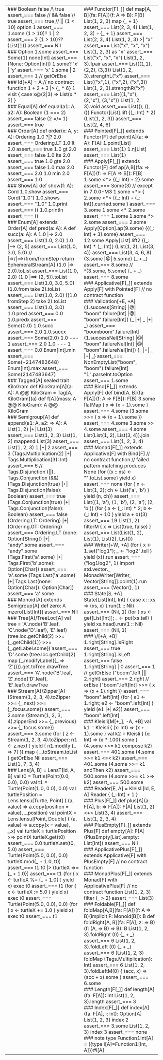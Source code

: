 <table width="100%" class="cheatsheet">
<tr>
<td width="50%" valign="top">
<div markdown="1" class="cheatsheet">
### Boolean
<scala>
false /\ true assert_=== false // &&
false \/ true assert_=== true // ||
(1 < 10) option 1 assert_=== 1.some
(1 > 10)? 1 | 2 assert_=== 2
(1 > 10)?? {List(1)} assert_=== Nil
</scala>
</div>

<div markdown="1" class="cheatsheet">
### Option
<scala>
1.some assert_=== Some(1)
none[Int] assert_=== (None: Option[Int])
1.some? 'x' | 'y' assert_=== 'x'
1.some | 2 assert_=== 1 // getOrElse
</scala>
</div>

<div markdown="1" class="cheatsheet">
### Id[+A] = A
<scala>
// no contract function
1 + 2 + 3 |> {_ * 6}
1 visit { case x@(2|3) => List(x * 2) }
</scala>
</div>

<div markdown="1" class="cheatsheet">
### Equal[A]
<scala>
def equal(a1: A, a2: A): Boolean
(1 === 2) assert_=== false
(2 =/= 1) assert_=== true
</scala>
</div>

<div markdown="1" class="cheatsheet">
### Order[A]
<scala>
def order(x: A, y: A): Ordering
1.0 ?|? 2.0 assert_=== Ordering.LT
1.0 lt 2.0 assert_=== true
1.0 gt 2.0 assert_=== false
1.0 lte 2.0 assert_=== true
1.0 gte 2.0 assert_=== false
1.0 max 2.0 assert_=== 2.0
1.0 min 2.0 assert_=== 1.0
</scala>
</div>

<div markdown="1" class="cheatsheet">
### Show[A]
<scala>
def show(f: A): Cord
1.0.show assert_=== Cord("1.0")
1.0.shows assert_=== "1.0"
1.0.print assert_=== ()
1.0.println assert_=== ()
</scala>
</div>

<div markdown="1" class="cheatsheet">
### Enum[A] extends Order[A]
<scala>
def pred(a: A): A
def succ(a: A): A
1.0 |-> 2.0 assert_=== List(1.0, 2.0)
1.0 |--> (2, 5) assert_=== List(1.0, 3.0, 5.0)
// |=>/|==>/from/fromStep return EphemeralStream[A]
(1.0 |=> 2.0).toList assert_=== List(1.0, 2.0)
(1.0 |==> (2, 5)).toList assert_=== List(1.0, 3.0, 5.0)
(1.0.from take 2).toList assert_=== List(1.0, 2.0)
((1.0 fromStep 2) take 2).toList assert_=== List(1.0, 3.0)
1.0.pred assert_=== 0.0
1.0.predx assert_=== Some(0.0)
1.0.succ assert_=== 2.0
1.0.succx assert_=== Some(2.0)
1.0 -+- 1 assert_=== 2.0
1.0 --- 1 assert_=== 0.0
Enum[Int].min assert_=== Some(-2147483648)
Enum[Int].max assert_=== Some(2147483647)
</scala>
</div>

<div markdown="1" class="cheatsheet">
### Tagged[A]
<scala>
sealed trait KiloGram
def KiloGram[A](a: A): A @@ KiloGram = Tag[A, KiloGram](a)
def f[A](mass: A @@ KiloGram): A @@ KiloGram
</scala>
</div>

<div markdown="1" class="cheatsheet">
### Semigroup[A]
<scala>
def append(a1: A, a2: => A): A
List(1, 2) |+| List(3) assert_=== List(1, 2, 3)
List(1, 2) mappend List(3) assert_=== List(1, 2, 3)
1 |+| 2 assert_=== 3
(Tags.Multiplication(2) |+| Tags.Multiplication(3): Int) assert_=== 6
// Tags.Disjunction (||), Tags.Conjunction (&&)
(Tags.Disjunction(true) |+| Tags.Disjunction(false): Boolean) assert_=== true
(Tags.Conjunction(true) |+| Tags.Conjunction(false): Boolean) assert_=== false
(Ordering.LT: Ordering) |+| (Ordering.GT: Ordering) assert_=== Ordering.LT
(none: Option[String]) |+| "andy".some assert_=== "andy".some
(Tags.First('a'.some) |+| Tags.First('b'.some): Option[Char]) assert_=== 'a'.some
(Tags.Last('a'.some) |+| Tags.Last(none: Option[Char]): Option[Char]) assert_=== 'a'.some
</scala>
</div>

<div markdown="1" class="cheatsheet">
### Monoid[A] extends Semigroup[A]
<scala>
def zero: A
mzero[List[Int]] assert_=== Nil
</scala>
</div>

<div markdown="1" class="cheatsheet">
### Tree[A]/TreeLoc[A]
<scala>
val tree = 'A'.node('B'.leaf, 'C'.node('D'.leaf), 'E'.leaf)
(tree.loc.getChild(2) >>= {_.getChild(1)} >>= {_.getLabel.some}) assert_=== 'D'.some
(tree.loc.getChild(2) map {_.modifyLabel({_ => 'Z'})}).get.toTree.drawTree assert_=== 'A'.node('B'.leaf, 'Z'.node('D'.leaf), 'E'.leaf).drawTree
</scala>
</div>

<div markdown="1" class="cheatsheet">
### Stream[A]/Zipper[A]
<scala>
(Stream(1, 2, 3, 4).toZipper >>= {_.next} >>= {_.focus.some}) assert_=== 2.some
(Stream(1, 2, 3, 4).zipperEnd >>= {_.previous} >>= {_.focus.some}) assert_=== 3.some
(for { z <- Stream(1, 2, 3, 4).toZipper; n1 <- z.next } yield { n1.modify {_ => 7} }) map { _.toStream.toList } getOrElse Nil assert_=== List(1, 7, 3, 4)
</scala>
</div>

<div markdown="1" class="cheatsheet">
### Lens[A, B] = LensT[Id, A, B]
<scala>
val t0 = Turtle(Point(0.0, 0.0), 0.0)
val t1 = Turtle(Point(1.0, 0.0), 0.0)
val turtlePosition = Lens.lensu[Turtle, Point] (
  (a, value) => a.copy(position = value),
  _.position)
val pointX = Lens.lensu[Point, Double] (
  (a, value) => a.copy(x = value),
  _.x)
val turtleX = turtlePosition >=> pointX
turtleX.get(t0) assert_=== 0.0
turtleX.set(t0, 5.0) assert_=== Turtle(Point(5.0, 0.0), 0.0)
turtleX.mod(_ + 1.0, t0) assert_=== t1
t0 |> (turtleX =>= {_ + 1.0}) assert_=== t1
(for { x <- turtleX %= {_ + 1.0} } yield x) exec t0 assert_=== t1
(for { x <- turtleX := 5.0 } yield x) exec t0 assert_=== Turtle(Point(5.0, 0.0), 0.0)
(for { x <- turtleX += 1.0 } yield x) exec t0 assert_=== t1
</scala>
</div>

</td>
<td width="50%" valign="top">


<div markdown="1" class="cheatsheet">
### Functor[F[_]]
<scala>
def map[A, B](fa: F[A])(f: A => B): F[B]
List(1, 2, 3) map {_ + 1} assert_=== List(2, 3, 4)
List(1, 2, 3) ∘ {_ + 1} assert_=== List(2, 3, 4)
List(1, 2, 3) >| "x" assert_=== List("x", "x", "x")
List(1, 2, 3) as "x" assert_=== List("x", "x", "x")
List(1, 2, 3).fpair assert_=== List((1,1), (2,2), (3,3))
List(1, 2, 3).strengthL("x") assert_=== List(("x",1), ("x",2), ("x",3))
List(1, 2, 3).strengthR("x") assert_=== List((1,"x"), (2,"x"), (3,"x"))
List(1, 2, 3).void assert_=== List((), (), ())
Functor[List].lift {(_: Int) * 2} (List(1, 2, 3)) assert_=== List(2, 4, 6)
</scala>
</div>

<div markdown="1" class="cheatsheet">
### Pointed[F[_]] extends Functor[F]
<scala>
def point[A](a: => A): F[A]
1.point[List] assert_=== List(1)
1.η[List] assert_=== List(1)
</scala>
</div>

<div markdown="1" class="cheatsheet">
### Apply[F[_]] extends Functor[F]
<scala>
def ap[A,B](fa: => F[A])(f: => F[A => B]): F[B]
1.some <*> {(_: Int) + 2}.some assert_=== Some(3) // except in 7.0.0-M3
1.some <*> { 2.some <*> {(_: Int) + (_: Int)}.curried.some } assert_=== 3.some
1.some <* 2.some assert_=== 1.some
1.some *> 2.some assert_=== 2.some
Apply[Option].ap(9.some) {{(_: Int) + 3}.some} assert_=== 12.some
Apply[List].lift2 {(_: Int) * (_: Int)} (List(1, 2), List(3, 4)) assert_=== List(3, 4, 6, 8)
(3.some |@| 5.some) {_ + _} assert_=== 8.some
// ^(3.some, 5.some) {_ + _} assert_=== 8.some
</scala>
</div>

<div markdown="1" class="cheatsheet">
### Applicative[F[_]] extends Apply[F] with Pointed[F]
<scala>
// no contract function
</scala>
</div>

<div markdown="1" class="cheatsheet">
### Validation[+E, +A]
<scala>
(1.success[String] |@| "boom".failure[Int] |@| "boom".failure[Int]) {_ |+| _ |+| _} assert_=== "boomboom".failure[Int]
(1.successNel[String] |@| "boom".failureNel[Int] |@| "boom".failureNel[Int]) {_ |+| _ |+| _} assert_=== NonEmptyList("boom", "boom").failure[Int]
"1".parseInt.toOption assert_=== 1.some
</scala>
</div>

<div markdown="1" class="cheatsheet">
### Bind[F[_]] extends Apply[F]
<scala>
def bind[A, B](fa: F[A])(f: A => F[B]): F[B]
3.some flatMap { x => (x + 1).some } assert_=== 4.some
(3.some >>= { x => (x + 1).some }) assert_=== 4.some 
3.some >> 4.some assert_=== 4.some
List(List(1, 2), List(3, 4)).join assert_=== List(1, 2, 3, 4)
</scala>
</div>

<div markdown="1" class="cheatsheet">
### Monad[F[_]] extends Applicative[F] with Bind[F]
<scala>
// no contract function
// failed pattern matching produces None
(for {(x :: xs) <- "".toList.some} yield x) assert_=== none
(for { n <- List(1, 2); ch <- List('a', 'b') } yield (n, ch)) assert_=== List((1, 'a'), (1, 'b'), (2, 'a'), (2, 'b'))
(for { a <- (_: Int) * 2; b <- (_: Int) + 10 } yield a + b)(3) assert_=== 19
List(1, 2) filterM { x => List(true, false) } assert_=== List(List(1, 2), List(1), List(2), List())
</scala>
</div>

<div markdown="1" class="cheatsheet">
### Writer[+W, +A]
<scala>
(for { x <- 1.set("log1"); _ <- "log2".tell } yield (x)).run assert_=== ("log1log2", 1)
import std.vector._
MonadWriter[Writer, Vector[String]].point(1).run assert_=== (Vector(), 1)
</scala>
</div>

<div markdown="1" class="cheatsheet">
### State[S, +A]
<scala>
State[List[Int], Int] { case x :: xs => (xs, x) }.run(1 :: Nil) assert_=== (Nil, 1)
(for { xs <- get[List[Int]]; _ <- put(xs.tail) } yield xs.head).run(1 :: Nil) assert_=== (Nil, 1)
</scala>
</div>

<div markdown="1" class="cheatsheet">
### \/[+A, +B]
<scala>
1.right[String].isRight assert_=== true
1.right[String].isLeft assert_=== false
1.right[String] | 0 assert_=== 1  // getOrElse
("boom".left ||| 2.right) assert_=== 2.right // orElse
("boom".left[Int] >>= { x => (x + 1).right }) assert_=== "boom".left[Int]
(for { e1 <- 1.right; e2 <- "boom".left[Int] } yield (e1 |+| e2)) assert_=== "boom".left[Int]
</scala>
</div>

<div markdown="1" class="cheatsheet">
### Kleisli[M[+_], -A, +B]
<scala>
val k1 = Kleisli { (x: Int) => (x + 1).some }
val k2 = Kleisli { (x: Int) => (x * 100).some }
(4.some >>= k1 compose k2) assert_=== 401.some
(4.some >>= k1 <=< k2) assert_=== 401.some
(4.some >>= k1 andThen k2) assert_=== 500.some
(4.some >>= k1 >=> k2) assert_=== 500.some
</scala>
</div>

<div markdown="1" class="cheatsheet">
### Reader[E, A] = Kleisli[Id, E, A]
<scala>
Reader { (_: Int) + 1 }
</scala>
</div>

<div markdown="1" class="cheatsheet">
### Plus[F[_]]
<scala>
def plus[A](a: F[A], b: => F[A]): F[A]
List(1, 2) <+> List(3, 4) assert_=== List(1, 2, 3, 4)
</scala>
</div>

<div markdown="1" class="cheatsheet">
### PlusEmpty[F[_]] extends Plus[F]
<scala>
def empty[A]: F[A]
(PlusEmpty[List].empty: List[Int]) assert_=== Nil
</scala>
</div>

<div markdown="1" class="cheatsheet">
### ApplicativePlus[F[_]] extends Applicative[F] with PlusEmpty[F]
<scala>
// no contract function
</scala>
</div>

<div markdown="1" class="cheatsheet">
### MonadPlus[F[_]] extends Monad[F] with ApplicativePlus[F]
<scala>
// no contract function
List(1, 2, 3) filter {_ > 2} assert_=== List(3)
</scala>
</div>

<div markdown="1" class="cheatsheet">
### Foldable[F[_]]
<scala>
def foldMap[A,B](fa: F[A])(f: A => B)(implicit F: Monoid[B]): B
def foldRight[A, B](fa: F[A], z: => B)(f: (A, => B) => B): B
List(1, 2, 3).foldRight (0) {_ + _} assert_=== 6
List(1, 2, 3).foldLeft (0) {_ + _} assert_=== 6
(List(1, 2, 3) foldMap {Tags.Multiplication}: Int) assert_=== 6
List(1, 2, 3).foldLeftM(0) { (acc, x) => (acc + x).some } assert_=== 6.some
</scala>
</div>

<div markdown="1" class="cheatsheet">
### Length[F[_]] 
<scala>
def length[A](fa: F[A]): Int
List(1, 2, 3).length assert_=== 3
</scala>
</div>

<div markdown="1" class="cheatsheet">
### Index[F[_]]
<scala>
def index[A](fa: F[A], i: Int): Option[A]
List(1, 2, 3) index 2 assert_=== 3.some
List(1, 2, 3) index 3 assert_=== none
</scala>
</div>

<div markdown="1" class="cheatsheet">
### note
<scala>
type Function1Int[A] = ({type l[A]=Function1[Int, A]})#l[A]
</scala>
</div>

</td>
</tr>
</table>
